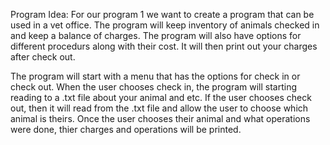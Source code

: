 Program Idea: For our program 1 we want to create a program that can be used in a vet office. The program will keep inventory of animals checked in and keep a balance of charges. The program will also have options for different procedurs along with their cost. It will then print out your charges after check out. 

The program will start with a menu that has the options for check in or check out. When the user chooses check in, the program will starting reading to a .txt file about your animal and etc. If the user chooses check out, then it will read from the .txt file and allow the user to choose which animal is theirs. Once the user chooses their animal and what operations were done, thier charges and operations will be printed.